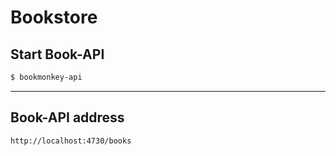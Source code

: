 # Bookstore

## Start Book-API

```powershell
$ bookmonkey-api
```
---

## Book-API address
````
http://localhost:4730/books
